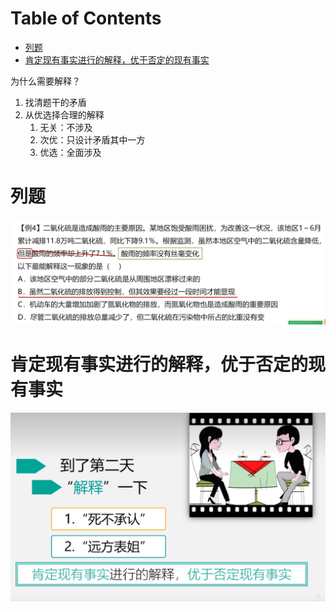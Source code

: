 # Table of Contents

* [列题](#列题)
* [肯定现有事实进行的解释，优于否定的现有事实](#肯定现有事实进行的解释优于否定的现有事实)


为什么需要解释？

1. 找清题干的矛盾
2. 从优选择合理的解释
   1. 无关：不涉及
   2. 次优：只设计矛盾其中一方
   3. 优选：全面涉及





# 列题

![image-20231120212310643](.images/image-20231120212310643.png)



# 肯定现有事实进行的解释，优于否定的现有事实



![image-20231120213752687](.images/image-20231120213752687.png)
